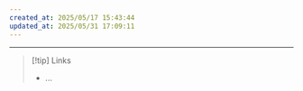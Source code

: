 ```yaml
---
created_at: 2025/05/17 15:43:44
updated_at: 2025/05/31 17:09:11
---
```

---

> [!tip] Links
> - ...
